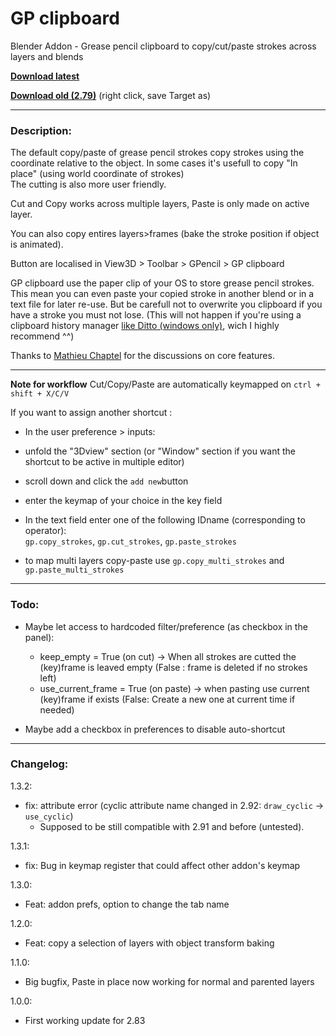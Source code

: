 # GP clipboard
Blender Addon - Grease pencil clipboard to copy/cut/paste strokes across layers and blends

**[Download latest](https://github.com/Pullusb/GP_clipboard/archive/master.zip)** 

**[Download old (2.79)](https://github.com/Pullusb/GP_clipboard/raw/master/GP_clipboard279.py)** (right click, save Target as) 

---

### Description:
The default copy/paste of grease pencil strokes copy strokes using the coordinate relative to the object.
In some cases it's usefull to copy "In place" (using world coordinate of strokes)   
The cutting is also more user friendly.  

Cut and Copy works across multiple layers, Paste is only made on active layer.

You can also copy entires layers>frames (bake the stroke position if object is animated).

Button are localised in View3D > Toolbar > GPencil > GP clipboard

GP clipboard use the paper clip of your OS to store grease pencil strokes.
This mean you can even paste your copied stroke in another blend or in a text file for later re-use.
But be carefull not to overwrite you clipboard if you have a stroke you must not lose. (This will not happen if you're using a clipboard history manager [like Ditto (windows only)](https://ditto-cp.sourceforge.io/), wich I highly recommend ^^)

Thanks to [Mathieu Chaptel](https://vimeo.com/user1760436) for the discussions on core features.

---

**Note for workflow**
Cut/Copy/Paste are automatically keymapped on `ctrl + shift + X/C/V`  

If you want to assign another shortcut :
 - In the user preference > inputs:
 - unfold the "3Dview" section (or "Window" section if you want the shortcut to be active in multiple editor)
 - scroll down and click the `add new`button
 - enter the keymap of your choice in the key field
 - In the text field enter one of the following IDname (corresponding to operator):  
 `gp.copy_strokes`, `gp.cut_strokes`, `gp.paste_strokes`
  
 - to map multi layers copy-paste use `gp.copy_multi_strokes` and `gp.paste_multi_strokes`
 
---

### Todo:

- Maybe let access to hardcoded filter/preference (as checkbox in the panel):
  - keep_empty = True (on cut) -> When all strokes are cutted the (key)frame is leaved empty (False : frame is deleted if no strokes left)
  - use_current_frame = True (on paste) -> when pasting use current (key)frame if exists (False: Create a new one at current time if needed)

- Maybe add a checkbox in preferences to disable auto-shortcut

---

### Changelog:


1.3.2:

- fix: attribute error (cyclic attribute name changed in 2.92: `draw_cyclic` -> `use_cyclic`)
  - Supposed to be still compatible with 2.91 and before (untested).

1.3.1:

- fix: Bug in keymap register that could affect other addon's keymap

1.3.0:

- Feat: addon prefs, option to change the tab name

1.2.0:

- Feat: copy a selection of layers with object transform baking

1.1.0:

- Big bugfix, Paste in place now working for normal and parented layers

1.0.0:

- First working update for 2.83
